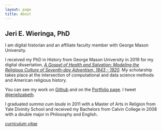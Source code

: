```yaml
---
layout: page
title: About
---
```


## Jeri E. Wieringa, PhD

I am digital historian and an affiliate faculty member with George Mason University. 

I received my PhD in History from George Mason University in 2019 for my digital dissertation, [*A Gospel of Health and Salvation: Modeling the Religious Culture of Seventh-day Adventism, 1843 - 1920*](http://dissertation.jeriwieringa.com/). My scholarship takes place at the intersection of computational and data science methods and American religious history.

You can see my work on [Github](http://github.com/jerielizabeth) and on the [Portfolio page](/portfolio). I tweet [@jerielizabeth](http://twitter.com/jerielizabeth). 

I graduated *summa cum laude* in 2011 with a Master of Arts in Religion from Yale Divinity School and received my Bachelors from Calvin College in 2008 with a double major in Philosophy and English. 

[*curriculum vitae*](https://docs.google.com/document/d/1TbRtIMKVd8VMaQrfJ6wd4q9nn_Qs3Qo5CsRjIgnH-n4/edit?usp=sharing)

